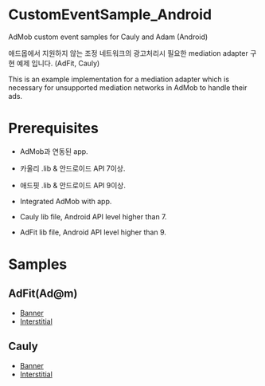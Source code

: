 CustomEventSample_Android
=========================

AdMob custom event samples for Cauly and Adam (Android)

애드몹에서 지원하지 않는 조정 네트워크의 광고처리시 필요한  mediation adapter 구현 예제 입니다. 
(AdFit, Cauly)

This is an example implementation for a mediation adapter which is necessary for unsupported mediation networks in AdMob to handle their ads. 

Prerequisites
=============
* AdMob과 연동된 app.
* 카울리 .lib & 안드로이드 API 7이상.  
* 애드핏 .lib & 안드로이드 API 9이상. 

* Integrated AdMob with app.
* Cauly lib file, Android API level higher than 7.
* AdFit lib file, Android API level higher than 9.

Samples
=======

AdFit(Ad@m)
----------
* [Banner](https://github.com/minjisong7334/CustomEventSample_Android/tree/master/AdFit/BannerExample)
* [Interstitial](https://github.com/minjisong7334/CustomEventSample_Android/tree/master/AdFit/InterstitialExample)

Cauly
-----
* [Banner](https://github.com/minjisong7334/CustomEventSample_Android/tree/master/Cauly/BannerExample)
* [Interstitial](https://github.com/minjisong7334/CustomEventSample_Android/tree/master/Cauly/InterstitialExample)

